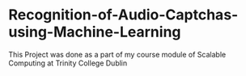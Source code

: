 # Recognition-of-Audio-Captchas-using-Machine-Learning
This Project was done as a part of my course module of Scalable Computing at Trinity College Dublin
